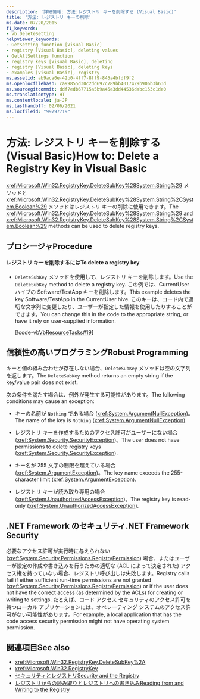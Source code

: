 ```yaml
---
description: '詳細情報: 方法:レジストリ キーを削除する (Visual Basic)'
title: '方法: レジストリ キーの削除'
ms.date: 07/20/2015
f1_keywords:
- vb.DeleteSetting
helpviewer_keywords:
- GetSetting function [Visual Basic]
- registry [Visual Basic], deleting values
- GetAllSettings function
- registry keys [Visual Basic], deleting
- registry [Visual Basic], deleting keys
- examples [Visual Basic], registry
ms.assetid: ab9aca0e-42b0-4ff7-8ff9-845a4bfdf9f2
ms.openlocfilehash: ca99855d30c2dd697c789bb4017429b906b3b63d
ms.sourcegitcommit: ddf7edb67715a5b9a45e3dd44536dabc153c1de0
ms.translationtype: HT
ms.contentlocale: ja-JP
ms.lasthandoff: 02/06/2021
ms.locfileid: "99797719"
---
```

# <a name="how-to-delete-a-registry-key-in-visual-basic"></a><span data-ttu-id="ab475-103">方法: レジストリ キーを削除する (Visual Basic)</span><span class="sxs-lookup"><span data-stu-id="ab475-103">How to: Delete a Registry Key in Visual Basic</span></span>

<span data-ttu-id="ab475-104"><xref:Microsoft.Win32.RegistryKey.DeleteSubKey%28System.String%29> メソッドと <xref:Microsoft.Win32.RegistryKey.DeleteSubKey%28System.String%2CSystem.Boolean%29> メソッドはレジストリ キーの削除に使用できます。</span><span class="sxs-lookup"><span data-stu-id="ab475-104">The <xref:Microsoft.Win32.RegistryKey.DeleteSubKey%28System.String%29> and <xref:Microsoft.Win32.RegistryKey.DeleteSubKey%28System.String%2CSystem.Boolean%29> methods can be used to delete registry keys.</span></span>  
  
## <a name="procedure"></a><span data-ttu-id="ab475-105">プロシージャ</span><span class="sxs-lookup"><span data-stu-id="ab475-105">Procedure</span></span>  
  
#### <a name="to-delete-a-registry-key"></a><span data-ttu-id="ab475-106">レジストリ キーを削除するには</span><span class="sxs-lookup"><span data-stu-id="ab475-106">To delete a registry key</span></span>  
  
- <span data-ttu-id="ab475-107">`DeleteSubKey` メソッドを使用して、レジストリ キーを削除します。</span><span class="sxs-lookup"><span data-stu-id="ab475-107">Use the `DeleteSubKey` method to delete a registry key.</span></span> <span data-ttu-id="ab475-108">この例では、CurrentUser ハイブの Software/TestApp キーを削除します。</span><span class="sxs-lookup"><span data-stu-id="ab475-108">This example deletes the key Software/TestApp in the CurrentUser hive.</span></span> <span data-ttu-id="ab475-109">このキーは、コード内で適切な文字列に変更したり、ユーザーが指定した情報を使用したりすることができます。</span><span class="sxs-lookup"><span data-stu-id="ab475-109">You can change this in the code to the appropriate string, or have it rely on user-supplied information.</span></span>  
  
     [!code-vb[VbResourceTasks#19](~/samples/snippets/visualbasic/VS_Snippets_VBCSharp/VbResourceTasks/VB/Class1.vb#19)]  
  
## <a name="robust-programming"></a><span data-ttu-id="ab475-110">信頼性の高いプログラミング</span><span class="sxs-lookup"><span data-stu-id="ab475-110">Robust Programming</span></span>  

 <span data-ttu-id="ab475-111">キーと値の組み合わせが存在しない場合、`DeleteSubKey` メソッドは空の文字列を返します。</span><span class="sxs-lookup"><span data-stu-id="ab475-111">The `DeleteSubKey` method returns an empty string if the key/value pair does not exist.</span></span>  
  
 <span data-ttu-id="ab475-112">次の条件を満たす場合は、例外が発生する可能性があります。</span><span class="sxs-lookup"><span data-stu-id="ab475-112">The following conditions may cause an exception:</span></span>  
  
- <span data-ttu-id="ab475-113">キーの名前が `Nothing` である場合 (<xref:System.ArgumentNullException>)。</span><span class="sxs-lookup"><span data-stu-id="ab475-113">The name of the key is `Nothing` (<xref:System.ArgumentNullException>).</span></span>  
  
- <span data-ttu-id="ab475-114">レジストリ キーを作成するためのアクセス許可がユーザーにない場合 (<xref:System.Security.SecurityException>)。</span><span class="sxs-lookup"><span data-stu-id="ab475-114">The user does not have permissions to delete registry keys (<xref:System.Security.SecurityException>).</span></span>  
  
- <span data-ttu-id="ab475-115">キー名が 255 文字の制限を超えている場合 (<xref:System.ArgumentException>)。</span><span class="sxs-lookup"><span data-stu-id="ab475-115">The key name exceeds the 255-character limit (<xref:System.ArgumentException>).</span></span>  
  
- <span data-ttu-id="ab475-116">レジストリ キーが読み取り専用の場合 (<xref:System.UnauthorizedAccessException>)。</span><span class="sxs-lookup"><span data-stu-id="ab475-116">The registry key is read-only (<xref:System.UnauthorizedAccessException>).</span></span>  
  
## <a name="net-framework-security"></a><span data-ttu-id="ab475-117">.NET Framework のセキュリティ</span><span class="sxs-lookup"><span data-stu-id="ab475-117">.NET Framework Security</span></span>  

 <span data-ttu-id="ab475-118">必要なアクセス許可が実行時に与えられない (<xref:System.Security.Permissions.RegistryPermission>) 場合、またはユーザーが設定の作成や書き込みを行うための適切な (ACL によって決定された) アクセス権を持っていない場合、レジストリ呼び出しは失敗します。</span><span class="sxs-lookup"><span data-stu-id="ab475-118">Registry calls fail if either sufficient run-time permissions are not granted (<xref:System.Security.Permissions.RegistryPermission>) or if the user does not have the correct access (as determined by the ACLs) for creating or writing to settings.</span></span> <span data-ttu-id="ab475-119">たとえば、コード アクセス セキュリティのアクセス許可を持つローカル アプリケーションには、オペレーティング システムのアクセス許可がない可能性があります。</span><span class="sxs-lookup"><span data-stu-id="ab475-119">For example, a local application that has the code access security permission might not have operating system permission.</span></span>  
  
## <a name="see-also"></a><span data-ttu-id="ab475-120">関連項目</span><span class="sxs-lookup"><span data-stu-id="ab475-120">See also</span></span>

- <xref:Microsoft.Win32.RegistryKey.DeleteSubKey%2A>
- <xref:Microsoft.Win32.RegistryKey>
- [<span data-ttu-id="ab475-121">セキュリティとレジストリ</span><span class="sxs-lookup"><span data-stu-id="ab475-121">Security and the Registry</span></span>](security-and-the-registry.md)
- [<span data-ttu-id="ab475-122">レジストリからの読み取りとレジストリへの書き込み</span><span class="sxs-lookup"><span data-stu-id="ab475-122">Reading from and Writing to the Registry</span></span>](reading-from-and-writing-to-the-registry.md)
